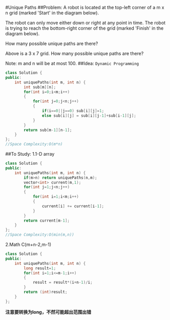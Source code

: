 #Unique Paths
##Problem:
A robot is located at the top-left corner of a m x n grid (marked 'Start' in the diagram below).

The robot can only move either down or right at any point in time. The robot is trying to reach the bottom-right corner of the grid (marked 'Finish' in the diagram below).

How many possible unique paths are there?


Above is a 3 x 7 grid. How many possible unique paths are there?

Note: m and n will be at most 100.
##Idea:
`Dynamic Programming`
```cpp
class Solution {
public:
    int uniquePaths(int m, int n) {
        int sub[m][n];
        for(int i=0;i<m;i++)
        {
            for(int j=0;j<n;j++)
            {
                if(i==0||j==0) sub[i][j]=1;
                else sub[i][j] = sub[i][j-1]+sub[i-1][j];
            }
        }
        return sub[m-1][n-1];
    }
};
//Space Complexity:O(m*n)
```
##To Study:
1.1-D array
```cpp
class Solution {
public:
    int uniquePaths(int m, int n) {
        if(m>n) return uniquePaths(n,m);
        vector<int> current(m,1);
        for(int j=1;j<n;j++)
        {
            for(int i=1;i<m;i++)
            {
                current[i] += current[i-1];
            }
        }
        return current[m-1];
    }
};
//Space Complexity:O(min(m,n))
```
2.Math C(m+n-2,m-1)
```cpp
class Solution {
public:
    int uniquePaths(int m, int n) {
        long result=1;
        for(int i=1;i<=m-1;i++)
        {
            result = result*(i+n-1)/i;
        }
        return (int)result;
    }
};
```
**注意要转换为long，不然可能超出范围出错**

